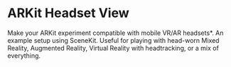 # ARKit Headset View
Make your ARKit experiment compatible with mobile VR/AR headsets*. An example setup using SceneKit. Useful for playing with head-worn Mixed Reality, Augmented Reality, Virtual Reality with headtracking, or a mix of everything.
